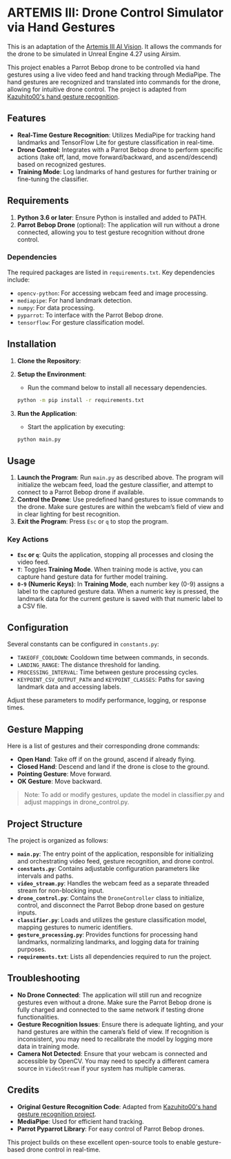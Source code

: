 # ARTEMIS III: Drone Control Simulator via Hand Gestures

This is an adaptation of the [Artemis III AI Vision](https://github.com/UoM-Robotics-Society/Artemis-III-AI-Vision). It allows the commands for the drone to be simulated in Unreal Engine 4.27 using Airsim.

This project enables a Parrot Bebop drone to be controlled via hand gestures using a live video feed and hand tracking through MediaPipe. The hand gestures are recognized and translated into commands for the drone, allowing for intuitive drone control. The project is adapted from [Kazuhito00's hand gesture recognition]([https://github.com/kinivi/hand-gesture-recognition-mediapipe](https://github.com/bcaul/Artemis-III-AI-Vision)).

## Features

- **Real-Time Gesture Recognition**: Utilizes MediaPipe for tracking hand landmarks and TensorFlow Lite for gesture classification in real-time.
- **Drone Control**: Integrates with a Parrot Bebop drone to perform specific actions (take off, land, move forward/backward, and ascend/descend) based on recognized gestures.
- **Training Mode**: Log landmarks of hand gestures for further training or fine-tuning the classifier.

## Requirements

1. **Python 3.6 or later**: Ensure Python is installed and added to PATH.
2. **Parrot Bebop Drone** (optional): The application will run without a drone connected, allowing you to test gesture recognition without drone control.

### Dependencies

The required packages are listed in `requirements.txt`. Key dependencies include:

- `opencv-python`: For accessing webcam feed and image processing.
- `mediapipe`: For hand landmark detection.
- `numpy`: For data processing.
- `pyparrot`: To interface with the Parrot Bebop drone.
- `tensorflow`: For gesture classification model.

## Installation

1. **Clone the Repository**:

2. **Setup the Environment**:

   - Run the command below to install all necessary dependencies.

   ```bash
   python -m pip install -r requirements.txt

   ```

3. **Run the Application**:

   - Start the application by executing:

   ```bash
   python main.py

   ```

## Usage

1. **Launch the Program**: Run `main.py` as described above. The program will initialize the webcam feed, load the gesture classifier, and attempt to connect to a Parrot Bebop drone if available.
2. **Control the Drone**: Use predefined hand gestures to issue commands to the drone. Make sure gestures are within the webcam’s field of view and in clear lighting for best recognition.
3. **Exit the Program**: Press `Esc` or `q` to stop the program.

### Key Actions

- **`Esc` or `q`**: Quits the application, stopping all processes and closing the video feed.
- **`T`**: Toggles **Training Mode**. When training mode is active, you can capture hand gesture data for further model training.
- **`0-9` (Numeric Keys)**: In **Training Mode**, each number key (0-9) assigns a label to the captured gesture data. When a numeric key is pressed, the landmark data for the current gesture is saved with that numeric label to a CSV file.

## Configuration

Several constants can be configured in `constants.py`:

- `TAKEOFF_COOLDOWN`: Cooldown time between commands, in seconds.
- `LANDING_RANGE`: The distance threshold for landing.
- `PROCESSING_INTERVAL`: Time between gesture processing cycles.
- `KEYPOINT_CSV_OUTPUT_PATH` and `KEYPOINT_CLASSES`: Paths for saving landmark data and accessing labels.

Adjust these parameters to modify performance, logging, or response times.

## Gesture Mapping

Here is a list of gestures and their corresponding drone commands:

- **Open Hand**: Take off if on the ground, ascend if already flying.
- **Closed Hand**: Descend and land if the drone is close to the ground.
- **Pointing Gesture**: Move forward.
- **OK Gesture**: Move backward.

> Note: To add or modify gestures, update the model in classifier.py and adjust mappings in drone_control.py.

## Project Structure

The project is organized as follows:

- **`main.py`**: The entry point of the application, responsible for initializing and orchestrating video feed, gesture recognition, and drone control.
- **`constants.py`**: Contains adjustable configuration parameters like intervals and paths.
- **`video_stream.py`**: Handles the webcam feed as a separate threaded stream for non-blocking input.
- **`drone_control.py`**: Contains the `DroneController` class to initialize, control, and disconnect the Parrot Bebop drone based on gesture inputs.
- **`classifier.py`**: Loads and utilizes the gesture classification model, mapping gestures to numeric identifiers.
- **`gesture_processing.py`**: Provides functions for processing hand landmarks, normalizing landmarks, and logging data for training purposes.
- **`requirements.txt`**: Lists all dependencies required to run the project.

## Troubleshooting

- **No Drone Connected**: The application will still run and recognize gestures even without a drone. Make sure the Parrot Bebop drone is fully charged and connected to the same network if testing drone functionalities.
- **Gesture Recognition Issues**: Ensure there is adequate lighting, and your hand gestures are within the camera’s field of view. If recognition is inconsistent, you may need to recalibrate the model by logging more data in training mode.
- **Camera Not Detected**: Ensure that your webcam is connected and accessible by OpenCV. You may need to specify a different camera source in `VideoStream` if your system has multiple cameras.

## Credits

- **Original Gesture Recognition Code**: Adapted from [Kazuhito00's hand gesture recognition project](https://github.com/kinivi/hand-gesture-recognition-mediapipe).
- **MediaPipe**: Used for efficient hand tracking.
- **Parrot Pyparrot Library**: For easy control of Parrot Bebop drones.

This project builds on these excellent open-source tools to enable gesture-based drone control in real-time.
